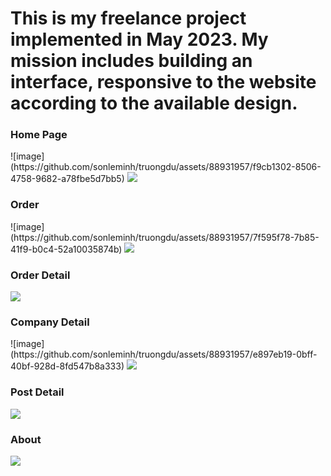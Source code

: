 <h1>This is my freelance project implemented in May 2023. My mission includes building an interface, responsive to the website according to the available design.</h1>
<h3>Home Page</h3>
![image](https://github.com/sonleminh/truongdu/assets/88931957/f9cb1302-8506-4758-9682-a78fbe5d7bb5)
<img src="https://github-production-user-asset-6210df.s3.amazonaws.com/88931957/252341374-f9cb1302-8506-4758-9682-a78fbe5d7bb5.png" />
<h3>Order</h3>
![image](https://github.com/sonleminh/truongdu/assets/88931957/7f595f78-7b85-41f9-b0c4-52a10035874b)

<img src="https://github-production-user-asset-6210df.s3.amazonaws.com/88931957/252341581-7f595f78-7b85-41f9-b0c4-52a10035874b.png" />
<h3>Order Detail</h3>
<img src="https://github-production-user-asset-6210df.s3.amazonaws.com/88931957/252341801-0937f58d-6f0b-4ea1-9c34-bb1617962c04.png" />
<h3>Company Detail</h3>
![image](https://github.com/sonleminh/truongdu/assets/88931957/e897eb19-0bff-40bf-928d-8fd547b8a333)
<img src="https://github-production-user-asset-6210df.s3.amazonaws.com/88931957/252342010-e897eb19-0bff-40bf-928d-8fd547b8a333.png" />
<h3>Post Detail</h3>
<img src="https://github-production-user-asset-6210df.s3.amazonaws.com/88931957/252342172-321b93bf-038e-44bb-8ec3-d62beb1346a8.png" />
<h3>About</h3>
<img src="https://github-production-user-asset-6210df.s3.amazonaws.com/88931957/252342369-dc2e2127-f80f-43eb-8398-c3bcb15f7169.png" />
